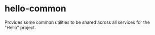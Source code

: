# hello-common
Provides some common utilities to be shared across all services for the "Hello" project.
